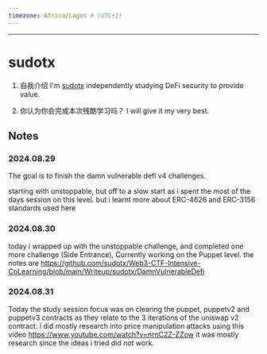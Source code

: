 ```yaml
---
timezone: Africa/Lagos # (UTC+1)
---
```


---

# sudotx

1. 自我介绍
   I'm [sudotx](https://x.com/sudotx) independently studying DeFi security to provide value.

2. 你认为你会完成本次残酷学习吗？
   I will give it my very best.

## Notes

<!-- Content_START -->

### 2024.08.29

The goal is to finish the damn vulnerable defi v4 challenges.

starting with unstoppable, but off to a slow start as i spent the most of the days session on this level. but i learnt more about ERC-4626 and ERC-3156 standards used here

### 2024.08.30

today i wrapped up with the unstoppable challenge, and completed one more challenge (Side Entrance), Currently working on the Puppet level. the notes are <https://github.com/sudotx/Web3-CTF-Intensive-CoLearning/blob/main/Writeup/sudotx/DamnVulnerableDefi>

### 2024.08.31

Today the study session focus was on clearing the puppet, puppetv2 and puppetv3 contracts as they relate to the 3 iterations of the uniswap v2 contract. i did mostly research into price manipulation attacks using this video <https://www.youtube.com/watch?v=nrnC2Z-ZZow> it was mostly research since the ideas i tried did not work.

<!-- Content_END -->
